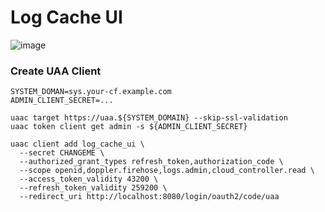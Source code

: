 # Log Cache UI

![image](https://user-images.githubusercontent.com/106908/77830679-79f9a800-716d-11ea-8a51-24821671479b.png)

### Create UAA Client

```
SYSTEM_DOMAN=sys.your-cf.example.com
ADMIN_CLIENT_SECRET=...

uaac target https://uaa.${SYSTEM_DOMAIN} --skip-ssl-validation
uaac token client get admin -s ${ADMIN_CLIENT_SECRET}

uaac client add log_cache_ui \
  --secret CHANGEME \
  --authorized_grant_types refresh_token,authorization_code \
  --scope openid,doppler.firehose,logs.admin,cloud_controller.read \
  --access_token_validity 43200 \
  --refresh_token_validity 259200 \
  --redirect_uri http://localhost:8080/login/oauth2/code/uaa
```